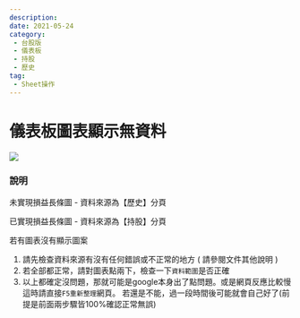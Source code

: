 ```yaml
---
description:
date: 2021-05-24
category:
 - 台股版
 - 儀表板
 - 持股
 - 歷史
tag:
 - Sheet操作
---
```


# 儀表板圖表顯示無資料

 ![](https://lazypisces.notion.site/image/https%3A%2F%2Fs3-us-west-2.amazonaws.com%2Fsecure.notion-static.com%2Fb1099960-3205-4a0f-ba39-c5d1d5ee3572%2F186508288_10216417284383994_604939478902376917_n.jpg?table=block&id=7bb539e6-d633-43cf-b29f-9d9d1870261d&spaceId=837fd17c-118b-4b8e-8fd8-32c5ee1c205d&width=1420&userId=&cache=v2) 

### 說明

  未實現損益長條圖 - 資料來源為【歷史】分頁

  已實現損益長條圖 - 資料來源為【持股】分頁

  若有圖表沒有顯示圖案

  1. 請先檢查資料來源有沒有任何錯誤或不正常的地方 ( 請參閱文件其他說明 )
  2. 若全部都正常，請對圖表點兩下，檢查一下`資料範圍`是否正確
  3. 以上都確定沒問題，那就可能是google本身出了點問題。或是網頁反應比較慢
      這時請直接`F5重新整理`網頁。
      若還是不能，過一段時間後可能就會自己好了(前提是前面兩步驟皆100%確認正常無誤)
